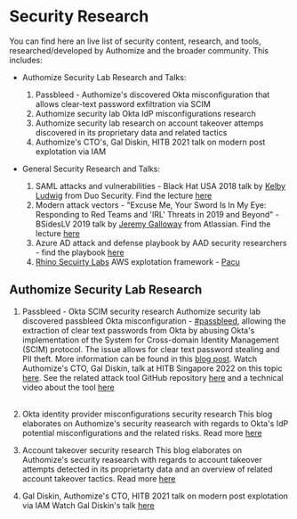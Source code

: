 # Security Research
You can find here an live list of security content, research, and tools, researched/developed by Authomize and the broader community. This includes:


* Authomize Security Lab Research and Talks:
    1.  Passbleed - Authomize's discovered Okta misconfiguration that allows clear-text password exfiltration via SCIM
    2.  Authomize security lab Okta IdP misconfigurations research
    3.  Authomize security lab research on account takeover attemps discovered in its proprietary data and related tactics
    4.  Authomize's CTO's, Gal Diskin, HITB 2021 talk on modern post explotation via IAM 

* General Security Research and Talks:
    1. SAML attacks and vulnerabilities - Black Hat USA 2018 talk by [Kelby Ludwig](https://infocondb.org/presenter/kelby-ludwig) from Duo Security.                      Find the lecture [here](https://infocondb.org/con/black-hat/black-hat-usa-2018/identity-theft-attacks-on-sso-systems)
    2. Modern attack vectors - "Excuse Me, Your Sword Is In My Eye: Responding to Red Teams and 'IRL' Threats in 2019 and Beyond" - BSidesLV 2019 talk by [Jeremy Galloway](https://infocondb.org/presenter/jeremy-galloway) from Atlassian. Find the lecture [here](https://www.youtube.com/watch?v=HvFi6xCHnHE)
    3. Azure AD attack and defense playbook by AAD security researchers - find the playbook [here](https://github.com/Cloud-Architekt/AzureAD-Attack-Defense)
    4. [Rhino Secuirty Labs](https://rhinosecuritylabs.com/) AWS explotation framework - [Pacu](https://github.com/RhinoSecurityLabs/pacu)

## Authomize Security Lab Research

1. Passbleed - Okta SCIM security research
Authomize security lab discovered passbleed Okta misconfiguration - [#passbleed](https://authomize.com/blog/authomize-discovers-password-stealing-and-impersonation-risks-to-in-okta/#challenges), allowing the extraction of clear text passwords from Okta by abusing Okta's implementation of the System for Cross-domain Identity Management (SCIM) protocol. The issue allows for clear text password stealing and PII theft. More information can be found in this [blog post](https://authomize.com/blog/authomize-discovers-password-stealing-and-impersonation-risks-to-in-okta/#challenges). Watch Authomize's CTO, Gal Diskin, talk at HITB Singapore 2022 on this topic [here](https://conference.hitb.org/hitbsecconf2022sin/session/commsec-clear-text-psswrds-idp-more/_). See the related attack tool GitHub repository [here](https://github.com/authomize/okta_scim_attack_tool) and a technical video about the tool [here](https://www.youtube.com/watch?v=tPiuOimbwRY)
<br /><br />


2. Okta identity provider misconfigurations security research
This blog elaborates on Authomize's security reasearch with regards to Okta's IdP potential misconfigurations and the related risks. Read more [here](https://www.authomize.com/blog/trust-but-verify-how-to-secure-identity-provider-trust-relationships/)

3. Account takeover security research
This blog elaborates on Authomize's security reasearch with regards to account takeover attempts detected in its proprietarty data and an overview of related account takeover tactics. Read more [here](https://www.authomize.com/blog/authomize-research-on-post-holiday-account-takeovers/)

4. Gal Diskin, Authomize's CTO, HITB 2021 talk on modern post explotation via IAM 
Watch Gal Diskin's talk [here](https://www.youtube.com/watch?v=gkv4bWNWd3Q)

